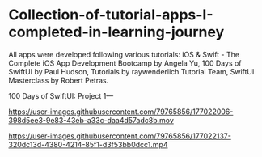 # Collection-of-tutorial-apps-I-completed-in-learning-journey

All apps were developed following various tutorials: iOS & Swift - The Complete iOS App Development Bootcamp by Angela Yu, 100 Days of SwiftUI by Paul Hudson, Tutorials by raywenderlich Tutorial Team, SwiftUI Masterclass by Robert Petras.

100 Days of SwiftUI:
Project 1—




https://user-images.githubusercontent.com/79765856/177022006-398d5ee3-9e83-43eb-a33c-daa4d57adc8b.mov






https://user-images.githubusercontent.com/79765856/177022137-320dc13d-4380-4214-85f1-d3f53bb0dcc1.mp4

